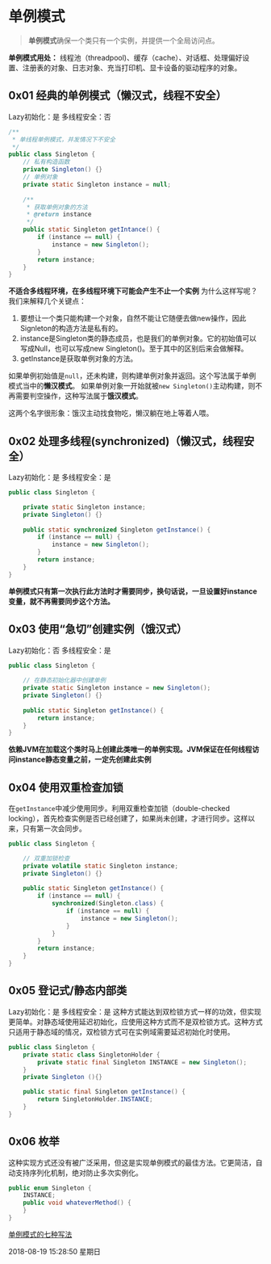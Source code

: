 # 单例模式

> **单例模式**确保一个类只有一个实例，并提供一个全局访问点。

**单例模式用处：**
线程池（threadpool)、缓存（cache）、对话框、处理偏好设置、注册表的对象、日志对象、充当打印机、显卡设备的驱动程序的对象。

## 0x01 经典的单例模式（懒汉式，线程不安全）

Lazy初始化：是
多线程安全：否

```java
/**
 * 单线程单例模式，并发情况下不安全
 */
public class Singleton {
    // 私有构造函数
    private Singleton() {}
    // 单例对象
    private static Singleton instance = null;
    
    /**
     * 获取单例对象的方法
     * @return instance
     */
    public static Singleton getIntance() {
        if (instance == null) {
            instance = new Singleton();
        }
        return instance;
    }
}
```
**不适合多线程环境，在多线程环境下可能会产生不止一个实例**
为什么这样写呢？我们来解释几个关键点：

1. 要想让一个类只能构建一个对象，自然不能让它随便去做new操作，因此Signleton的构造方法是私有的。
2. instance是Singleton类的静态成员，也是我们的单例对象。它的初始值可以写成Null，也可以写成new Singleton()。至于其中的区别后来会做解释。
3. getInstance是获取单例对象的方法。

如果单例初始值是`null`，还未构建，则构建单例对象并返回。这个写法属于单例模式当中的**懒汉模式**。
如果单例对象一开始就被`new Singleton()`主动构建，则不再需要判空操作，这种写法属于**饿汉模式**。

这两个名字很形象：饿汉主动找食物吃，懒汉躺在地上等着人喂。

## 0x02 处理多线程(synchronized)（懒汉式，线程安全）

Lazy初始化：是
多线程安全：是

```java
public class Singleton {

    private static Singleton instance;
    private Singleton() {}
    
    public static synchronized Singleton getInstance() {
        if (instance == null) {
            instance = new Singleton();
        }
        return instance;
    }
}
```
**单例模式只有第一次执行此方法时才需要同步，换句话说，一旦设置好instance变量，就不再需要同步这个方法。**

## 0x03 使用“急切”创建实例（饿汉式）

Lazy初始化：否
多线程安全：是

```java
public class Singleton {
    
    // 在静态初始化器中创建单例
    private static Singleton instance = new Singleton();
    private Singleton() {}
    
    public static Singleton getInstance() {
        return instance;
    }
}
```
**依赖JVM在加载这个类时马上创建此类唯一的单例实现。JVM保证在任何线程访问instance静态变量之前，一定先创建此实例**

## 0x04 使用双重检查加锁

在`getInstance`中减少使用同步。利用双重检查加锁（double-checked locking），首先检查实例是否已经创建了，如果尚未创建，才进行同步。这样以来，只有第一次会同步。
```java
public class Singleton {

    // 双重加锁检查
    private volatile static Singleton instance;
    private Singleton() {}
    
    public static Singleton getInstance() {
        if (instance == null) {
            synchronized(Singleton.class) {
                if (instance == null) {
                    instance = new Singleton();
                }
            }
        }
        return instance;
    }
}
```

## 0x05 登记式/静态内部类

Lazy初始化：是
多线程安全：是
这种方式能达到双检锁方式一样的功效，但实现更简单。对静态域使用延迟初始化，应使用这种方式而不是双检锁方式。这种方式只适用于静态域的情况，双检锁方式可在实例域需要延迟初始化时使用。
```java
public class Singleton {
    private static class SingletonHolder {
        private static final Singleton INSTANCE = new Singleton();
    }
    private Singleton (){}

    public static final Singleton getInstance() {
        return SingletonHolder.INSTANCE;
    }
}
```

## 0x06 枚举

这种实现方式还没有被广泛采用，但这是实现单例模式的最佳方法。它更简洁，自动支持序列化机制，绝对防止多次实例化。
```java
public enum Singleton {
    INSTANCE;
    public void whateverMethod() {
    }
}
```

[单例模式的七种写法](https://blog.csdn.net/itachi85/article/details/50510124)

2018-08-19 15:28:50 星期日